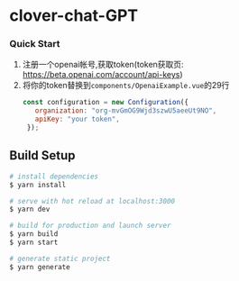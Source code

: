 # clover-chat-GPT

### Quick Start

1. 注册一个openai帐号,获取token(token获取页: https://beta.openai.com/account/api-keys)
2. 将你的token替换到`components/OpenaiExample.vue`的29行
   ```js
   const configuration = new Configuration({
      organization: "org-mvGmOG9Wjd3szwU5aeeUt9NO",
      apiKey: "your token",
    });
   ```

## Build Setup

```bash
# install dependencies
$ yarn install

# serve with hot reload at localhost:3000
$ yarn dev

# build for production and launch server
$ yarn build
$ yarn start

# generate static project
$ yarn generate
```

